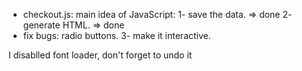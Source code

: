 - checkout.js:
main idea of JavaScript:
1- save the data.    => done
2- generate HTML.   => done
- fix bugs: radio buttons.
3- make it interactive.

I disablled font loader, don't forget to undo it